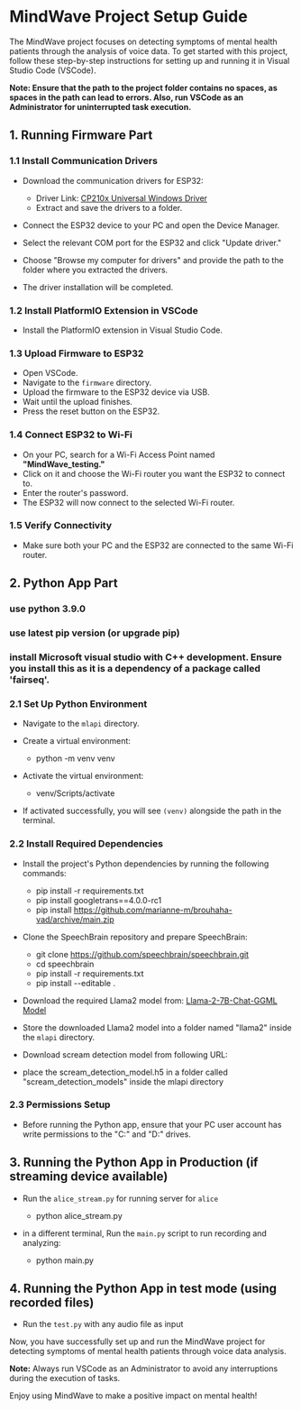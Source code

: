 # MindWave Project Setup Guide

The MindWave project focuses on detecting symptoms of mental health patients through the analysis of voice data. To get started with this project, follow these step-by-step instructions for setting up and running it in Visual Studio Code (VSCode).

**Note: Ensure that the path to the project folder contains no spaces, as spaces in the path can lead to errors. Also, run VSCode as an Administrator for uninterrupted task execution.**

## 1. Running Firmware Part

### 1.1 Install Communication Drivers

- Download the communication drivers for ESP32:
  - Driver Link: [CP210x Universal Windows Driver](https://www.silabs.com/documents/public/software/CP210x_Universal_Windows_Driver.zip)
  - Extract and save the drivers to a folder.

- Connect the ESP32 device to your PC and open the Device Manager.
- Select the relevant COM port for the ESP32 and click "Update driver."
- Choose "Browse my computer for drivers" and provide the path to the folder where you extracted the drivers.
- The driver installation will be completed.

### 1.2 Install PlatformIO Extension in VSCode

- Install the PlatformIO extension in Visual Studio Code.

### 1.3 Upload Firmware to ESP32

- Open VSCode.
- Navigate to the `firmware` directory.
- Upload the firmware to the ESP32 device via USB.
- Wait until the upload finishes.
- Press the reset button on the ESP32.

### 1.4 Connect ESP32 to Wi-Fi

- On your PC, search for a Wi-Fi Access Point named **"MindWave_testing."**
- Click on it and choose the Wi-Fi router you want the ESP32 to connect to.
- Enter the router's password.
- The ESP32 will now connect to the selected Wi-Fi router.

### 1.5 Verify Connectivity

- Make sure both your PC and the ESP32 are connected to the same Wi-Fi router.

## 2. Python App Part

### use python 3.9.0 
### use latest pip version (or upgrade pip)

### install Microsoft visual studio with C++ development. Ensure you install this as it is a dependency of a package called 'fairseq'.

### 2.1 Set Up Python Environment

- Navigate to the `mlapi` directory.

- Create a virtual environment:
    - python -m venv venv


- Activate the virtual environment:
    - venv/Scripts/activate


- If activated successfully, you will see `(venv)` alongside the path in the terminal.

### 2.2 Install Required Dependencies

- Install the project's Python dependencies by running the following commands:
    - pip install -r requirements.txt
    - pip install googletrans==4.0.0-rc1
    - pip install https://github.com/marianne-m/brouhaha-vad/archive/main.zip

- Clone the SpeechBrain repository and prepare SpeechBrain:

    - git clone https://github.com/speechbrain/speechbrain.git
    - cd speechbrain
    - pip install -r requirements.txt
    - pip install --editable .

- Download the required Llama2 model from:
[Llama-2-7B-Chat-GGML Model](https://huggingface.co/TheBloke/Llama-2-7B-Chat-GGML/blob/main/llama-2-7b-chat.ggmlv3.q4_0.bin)
- Store the downloaded Llama2 model into a folder named "llama2" inside the `mlapi` directory.

- Download scream detection model from following URL: 
- place the scream_detection_model.h5 in a folder called "scream_detection_models" inside the mlapi directory

### 2.3 Permissions Setup

- Before running the Python app, ensure that your PC user account has write permissions to the "C:" and "D:" drives.

## 3. Running the Python App in Production (if streaming device available)
- Run the `alice_stream.py` for running server for `alice`

    - python alice_stream.py

- in a different terminal, Run the `main.py` script to run recording and analyzing:

    - python main.py

## 4. Running the Python App in test mode (using recorded files)
- Run the `test.py` with any audio file as input

Now, you have successfully set up and run the MindWave project for detecting symptoms of mental health patients through voice data analysis.

**Note:** Always run VSCode as an Administrator to avoid any interruptions during the execution of tasks.

Enjoy using MindWave to make a positive impact on mental health!
